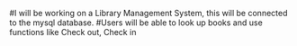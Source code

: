 #I will be working on a Library Management System, this will be connected to the mysql database.
#Users will be able to look up books and use functions like Check out, Check in
